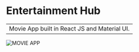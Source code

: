 # Entertainment Hub

<table>
<tr>
<td>
  Movie App built in React JS and Material UI.
</td>
</tr>
</table>

![MOVIE APP](https://user-images.githubusercontent.com/51760520/124705920-1172ac80-df14-11eb-9568-1e91968b1273.png)
